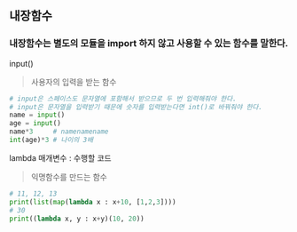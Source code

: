 ## 내장함수
### 내장함수는 별도의 모듈을 import 하지 않고 사용할 수 있는 함수를 말한다.

input()
> 사용자의 입력을 받는 함수
```python
# input은 스페이스도 문자열에 포함해서 받으므로 두 번 입력해줘야 한다.
# input은 문자열을 입력받기 때문에 숫자를 입력받는다면 int()로 바꿔줘야 한다.
name = input()
age = input()
name*3     # namenamename
int(age)*3 # 나이의 3배
```

lambda 매개변수 : 수행할 코드
> 익명함수를 만드는 함수
```python
# 11, 12, 13
print(list(map(lambda x : x+10, [1,2,3])))
# 30
print((lambda x, y : x+y)(10, 20))
```
